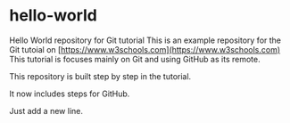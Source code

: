 # hello-world

Hello World repository for Git tutorial
This is an example repository for the Git tutoial on [https://www.w3schools.com](https://www.w3schools.com)
This tutorial is focuses mainly on Git and using GitHub as its remote.

This repository is built step by step in the tutorial.

It now includes steps for GitHub.

Just add a new line.
